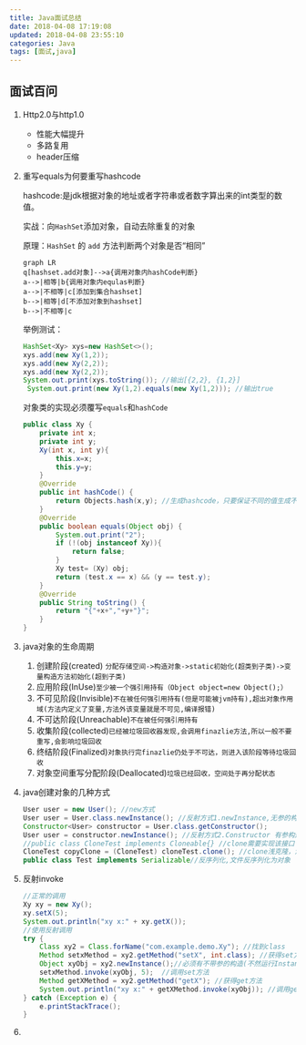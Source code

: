 ```yaml
---
title: Java面试总结
date: 2018-04-08 17:19:08
updated: 2018-04-08 23:55:10
categories: Java
tags: [面试,java]
---
```


## 面试百问

1. Http2.0与http1.0

   * 性能大幅提升
   * 多路复用
   * header压缩

2. 重写equals为何要重写hashcode

   hashcode:是jdk根据对象的地址或者字符串或者数字算出来的int类型的数值。

   实战：向`HashSet`添加对象，自动去除重复的对象

   原理：`HashSet` 的 `add` 方法判断两个对象是否“相同”

   ```mermaid
   graph LR
   q[hashset.add对象]-->a{调用对象内hashCode判断}
   a-->|相等|b{调用对象内equlas判断}
   a-->|不相等|c[添加到集合hashset]
   b-->|相等|d[不添加对象到hashset]
   b-->|不相等|c
   ```

   举例测试：

   ```Java
   HashSet<Xy> xys=new HashSet<>();
   xys.add(new Xy(1,2));
   xys.add(new Xy(2,2));
   xys.add(new Xy(2,2));
   System.out.print(xys.toString()); //输出[{2,2}, {1,2}]
    System.out.print(new Xy(1,2).equals(new Xy(1,2))); //输出true
   ```

   对象类的实现必须覆写`equals`和`hashCode`

   ```java
   public class Xy {
       private int x;
       private int y;
       Xy(int x, int y){
           this.x=x;
           this.y=y;
       }
       @Override
       public int hashCode() {
           return Objects.hash(x,y); //生成hashcode，只要保证不同的值生成不同的hashcode即可
       }
       @Override
       public boolean equals(Object obj) {
           System.out.print("2");
           if (!(obj instanceof Xy)){
               return false;
           }
           Xy test= (Xy) obj;
           return (test.x == x) && (y == test.y);
       }
       @Override
       public String toString() {
           return "{"+x+","+y+"}";
       }
   }
   ```

3. java对象的生命周期

   1. 创建阶段(created) `分配存储空间->构造对象->static初始化(超类到子类)->变量构造方法初始化(超到子类)`
   2. 应用阶段(InUse)`至少被一个强引用持有（Object object=new Object();）`
   3. 不可见阶段(Invisible)`不在被任何强引用持有(但是可能被jvm持有),超出对象作用域(方法内定义了变量,方法外该变量就是不可见,编译报错)`
   4. 不可达阶段(Unreachable)`不在被任何强引用持有`
   5. 收集阶段(collected)`已经被垃圾回收器发现,会调用finazlie方法,所以一般不要重写,会影响垃圾回收`
   6. 终结阶段(Finalized)`对象执行完finazlie仍处于不可达，则进入该阶段等待垃圾回收`
   7. 对象空间重写分配阶段(Deallocated)`垃圾已经回收，空间处于再分配状态`

4. java创建对象的几种方式

   ```java
   User user = new User(); //new方式
   User user = User.class.newInstance(); //反射方式1.newInstance,无参的构造对象
   Constructor<User> constructor = User.class.getConstructor();
   User user = constructor.newInstance(); //反射方式2.Constructor 有参构造对象
   //public class CloneTest implements Cloneable{} //clone需要实现该接口
   CloneTest copyClone = (CloneTest) cloneTest.clone(); //clone浅克隆，深克隆(含内部自定义对象)
   public class Test implements Serializable//反序列化,文件反序列化为对象
   ```

5. 反射invoke

   ```java
   //正常的调用
   Xy xy = new Xy();
   xy.setX(5);
   System.out.println("xy x:" + xy.getX());
   //使用反射调用
   try {
       Class xy2 = Class.forName("com.example.demo.Xy"); //找到class
       Method setxMethod = xy2.getMethod("setX", int.class); //获得set方法
       Object xyObj = xy2.newInstance();//必须有不带参的构造(不然运行InstantiationException)
       setxMethod.invoke(xyObj, 5);  //调用set方法
       Method getXMethod = xy2.getMethod("getX"); //获得get方法
       System.out.println("xy x:" + getXMethod.invoke(xyObj)); //调用get方法
   } catch (Exception e) {
       e.printStackTrace();
   }
   ```

6. ​

